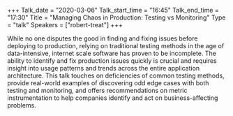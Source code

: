 +++
Talk_date = "2020-03-06"
Talk_start_time = "16:45"
Talk_end_time = "17:30"
Title = "Managing Chaos in Production: Testing vs Monitoring"
Type = "talk"
Speakers = ["robert-treat"]
+++

While no one disputes the good in finding and fixing issues before deploying to production, relying on traditional testing methods in the age of data-intensive, internet scale software has proven to be incomplete. The ability to identify and fix production issues quickly is crucial and requires insight into usage patterns and trends across the entire application architecture. This talk touches on deficiencies of common testing methods, provide real-world examples of discovering odd edge cases with both testing and monitoring, and offers recommendations on metric instrumentation to help companies identify and act on business-affecting problems.

